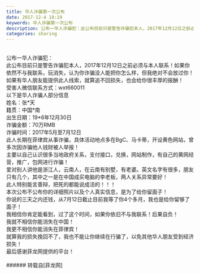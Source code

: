 ```yaml
---
title: 华人诈骗第一次公布
date: 2017-12-4 18:29
keywords: 华人诈骗第一次公布
description: 公布一华人诈骗犯：此公布目前只是警告诈骗犯本人，2017年12月12日之前必须与本人联系！如果你依然不与我联系，玩消失，认为你诈骗没人能把你怎么样，但我绝对不会放过你！如果有华人朋友能提供此人线索，就算追不回损失，也会给你很丰厚的报酬！受害人微信联系方式：wxt660011以下是华人诈骗人部分信息姓名：张*天籍贯：中国*南出生日期：19*6年12月30日诈骗金额：70万RMB诈骗时间：2017年5月至7月12日此人长期在菲律宾从事诈骗，具体活动地点多在BgC、马卡蒂，开设黄色网站，曾多次因诈骗他人钱财被人举报！主要以自己认识很多当地政府关系，支付接口，兑换，网站制作，有自己的黄网经营，推广，包网进行诈骗！爱对别人讲他是浙江人，云南人，在云南有别墅，有老婆。英文名字有很多，朋友只有几个，其中之一是在中国成买电脑的李老板，两人关系异常要好！此人特别能言善辩，把死的都能说成活的！！！本次公布不公布你的详细照片以及个人真实信息，是为了给你留面子！你说的三天之内还钱，从7月12日截止目前我等了你4个多月，我也是给你留够了面子！我相信你肯定能看到，过了这个时间，如果你依旧不与我联系！后果自负！我就不相信你能消失在中国！我更不相信你能消失在菲律宾！就算我的损失挽回不了，我也不能让你继续在行骗了，以免其他华人朋友受到经济损失！最后感谢菲龙网提供的平台！
categories: sharing
---
```

<td class="t_f" id="postmessage_1013244">

<br/>
公布一华人诈骗犯：<br/>
此公布目前只是警告诈骗犯本人，2017年12月12日之前必须与本人联系！如果你依然不与我联系，玩消失，认为你诈骗没人能把你怎么样，但我绝对不会放过你！<br/>
如果有华人朋友能提供此人线索，就算追不回损失，也会给你很丰厚的报酬！<br/>
受害人微信联系方式：wxt660011<br/>
以下是华人诈骗人部分信息<br/>
姓名：张*天<br/>
籍贯：中国*南<br/>
出生日期：19*6年12月30日<br/>
诈骗金额：70万RMB<br/>
诈骗时间：2017年5月至7月12日<br/>
此人长期在菲律宾从事诈骗，具体活动地点多在BgC、马卡蒂，开设黄色网站，曾多次因诈骗他人钱财被人举报！<br/>
主要以自己认识很多当地政府关系，支付接口，兑换，网站制作，有自己的黄网经营，推广，包网进行诈骗！<br/>
爱对别人讲他是浙江人，云南人，在云南有别墅，有老婆。英文名字有很多，朋友只有几个，其中之一是在中国成买电脑的李老板，两人关系异常要好！<br/>
此人特别能言善辩，把死的都能说成活的！！！<br/>
本次公布不公布你的详细照片以及个人真实信息，是为了给你留面子！<br/>
你说的三天之内还钱，从7月12日截止目前我等了你4个多月，我也是给你留够了面子！<br/>
我相信你肯定能看到，过了这个时间，如果你依旧不与我联系！后果自负！<br/>
我就不相信你能消失在中国！<br/>
我更不相信你能消失在菲律宾！<br/>
就算我的损失挽回不了，我也不能让你继续在行骗了，以免其他华人朋友受到经济损失！<br/>
最后感谢菲龙网提供的平台！<br/>
<br/>
</td>
###### 转载自[菲龙网]